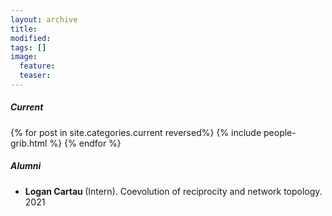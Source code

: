 ```yaml
---
layout: archive
title:
modified:
tags: []
image:
  feature:
  teaser:
---
```


<div class="tiles">
<h5 class="post-title">Current</h5>
{% for post in site.categories.current reversed%}
  {% include people-grib.html %}
{% endfor %}
</div><!-- /.tiles -->

<div id="alumni">
<h5>Alumni</h5>
<ul>
  <li> <b> Logan Cartau </b> (Intern). Coevolution of reciprocity and network topology. 2021</li>
</ul>
</div>
